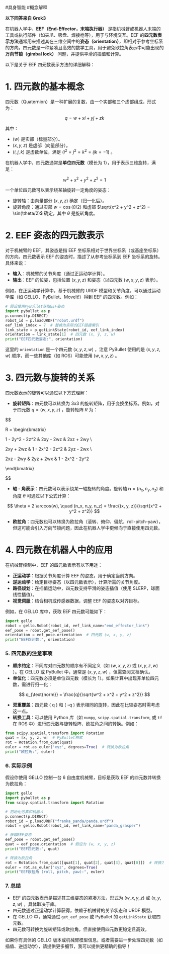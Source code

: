 #具身智能 #概念解释 

**以下回答来自 Grok3**

在机器人学中，**EEF（End-Effector，末端执行器）** 是指机械臂或机器人末端的工具或执行部件（如夹爪、吸盘、焊接枪等），用于与环境交互。EEF 的**四元数表示方法**通常用来描述其在三维空间中的**姿态（orientation）**，即相对于参考坐标系的方向。四元数是一种紧凑且高效的数学工具，用于避免欧拉角表示中可能出现的**万向节锁（gimbal lock）** 问题，并提供平滑的插值和计算。

以下是关于 EEF 四元数表示方法的详细解释：

# 1. **四元数的基本概念**

四元数（Quaternion）是一种扩展的复数，由一个实部和三个虚部组成，形式为：

$$
 q = w + xi + yj + zk
$$

其中：

- $(w)$ 是实部（标量部分）。
- $(x, y, z)$ 是虚部（向量部分）。
- $( i, j, k )$ 是虚数单位，满足 $( i^2 = j^2 = k^2 = ijk = -1)$ 。

在机器人学中，四元数通常是**单位四元数**（模长为 1），用于表示三维旋转，满足：

$$
w^2 + x^2 + y^2 + z^2 = 1 
$$

一个单位四元数可以表示绕某轴旋转一定角度的姿态：

- 旋转轴：由向量部分 $(x, y, z)$ 确定（归一化后）。
- 旋转角度：通过实部 $w = \cos(\theta/2)$ 和虚部 $\sqrt{x^2 + y^2 + z^2} = \sin(\theta/2)$ 确定，其中 $\theta$ 是旋转角度。

# 2. **EEF 姿态的四元数表示**

对于机械臂的 EEF，其姿态是指 EEF 坐标系相对于世界坐标系（或基座坐标系）的方向。四元数表示 EEF 的姿态时，描述了从参考坐标系到 EEF 坐标系的旋转。具体来说：

- **输入**：机械臂的关节角度（通过正运动学计算）。
- **输出**：EEF 的位姿，包括位置 $(x, y, z)$ 和姿态（以四元数 $(w, x, y, z)$ 表示）。

例如，在正运动学计算中，基于机械臂的 URDF 模型和关节角度，可以通过运动学库（如 GELLO、PyBullet、MoveIt!）得到 EEF 的四元数。例如：

```python
# 假设使用PyBullet获取EEF姿态
import pybullet as p
p.connect(p.DIRECT)
robot_id = p.loadURDF("robot.urdf")
eef_link_index = 7  # 替换为实际的EEF链接索引
link_state = p.getLinkState(robot_id, eef_link_index)
orientation = link_state[1]  # 四元数 (x, y, z, w)
print("EEF四元数姿态:", orientation)
```

这里的 `orientation` 是一个四元数 $(x, y, z, w)$ ，注意 PyBullet 使用的是 $(x, y, z, w)$ 顺序，而一些其他库（如 ROS）可能使用 $(w, x, y, z)$ 。

# 3. **四元数与旋转的关系**

四元数表示的旋转可以通过以下方式理解：

- **旋转矩阵**：四元数可以转换为 3x3 的旋转矩阵，用于变换坐标系。例如，对于四元数 $q = (w, x, y, z)$ ，旋转矩阵 $R$ 为：

$$

R = \begin{bmatrix}

1 - 2y^2 - 2z^2 & 2xy - 2wz & 2xz + 2wy \\

2xy + 2wz & 1 - 2x^2 - 2z^2 & 2yz - 2wx \\

2xz - 2wy & 2yz + 2wx & 1 - 2x^2 - 2y^2

\end{bmatrix}

$$

- **轴 - 角表示**：四元数可以表示绕某一轴旋转的角度。旋转轴 $\mathbf{n} = (n_x, n_y, n_z)$ 和角度 $\theta$ 可通过以下公式计算：

$$
\theta = 2 \arccos(w), \quad (n_x, n_y, n_z) = \frac{(x, y, z)}{\sqrt{x^2 + y^2 + z^2}}
$$

- **欧拉角**：四元数也可以转换为欧拉角（滚转、俯仰、偏航，roll-pitch-yaw），但这可能会引入万向节锁问题，因此在机器人学中更倾向于直接使用四元数。

# 4. **四元数在机器人中的应用**

在机械臂控制中，EEF 的四元数表示有以下用途：

- **正运动学**：根据关节角度计算 EEF 的姿态，用于确定当前方向。
- **逆运动学**：给定目标姿态（以四元数表示），计算所需的关节角度。
- **路径规划**：在插值运动中，四元数支持平滑的姿态插值（使用 SLERP，球面线性插值）。
- **视觉伺服**：结合相机或传感器数据，调整 EEF 的姿态以对齐目标。

例如，在 GELLO 库中，获取 EEF 四元数可能如下：

```python
import gello
robot = gello.Robot(robot_id, eef_link_name="end_effector_link")
eef_pose = robot.get_eef_pose()
orientation = eef_pose.orientation  # 四元数 (w, x, y, z)
print("EEF四元数:", orientation)
```

### 5. **四元数的注意事项**
- **顺序约定**：不同库对四元数的顺序有不同定义（如 $(w, x, y, z)$ 或 $(x, y, z, w)$ ）。在 GELLO 或 PyBullet 中，通常是 $(x, y, z, w)$ ，但需查阅文档确认。
- **单位化**：四元数必须是单位四元数（模长为 1）。如果计算中出现非单位四元数，需进行归一化：

$$
q_{\text{norm}} = \frac{q}{\sqrt{w^2 + x^2 + y^2 + z^2}}
$$

- **双重覆盖**：四元数 \( q \) 和 \( -q \) 表示相同的旋转，因此在比较姿态时需考虑这一点。
- **转换工具**：可以使用 Python 库（如 `numpy`, `scipy.spatial.transform`, 或 `tf` 在 ROS 中）进行四元数与旋转矩阵、欧拉角之间的转换。例如：

```python
from scipy.spatial.transform import Rotation
quat = [x, y, z, w]  # PyBullet格式
rot = Rotation.from_quat(quat)
euler = rot.as_euler('xyz', degrees=True)  # 转换为欧拉角
print("欧拉角:", euler)
```

### 6. **实际示例**

假设你使用 GELLO 控制一台 6 自由度机械臂，目标是获取 EEF 的四元数并转换为欧拉角：

```python
import gello
import pybullet as p
from scipy.spatial.transform import Rotation

# 初始化仿真和机器人
p.connect(p.DIRECT)
robot_id = p.loadURDF("franka_panda/panda.urdf")
robot = gello.Robot(robot_id, eef_link_name="panda_grasper")

# 获取EEF姿态
eef_pose = robot.get_eef_pose()
quat = eef_pose.orientation  # 假设为 (w, x, y, z)
print("EEF四元数:", quat)

# 转换为欧拉角
rot = Rotation.from_quat([quat[1], quat[2], quat[3], quat[0]])  # 转换为 (x, y, z, w)
euler = rot.as_euler('xyz', degrees=True)
print("EEF欧拉角 (roll, pitch, yaw):", euler)
```

### 7. **总结**
- EEF 的四元数表示是描述其三维姿态的紧凑方法，形式为 $(w, x, y, z)$ 或 $(x, y, z, w)$ ，具体取决于库。
- 四元数通过正运动学计算获得，依赖于机械臂的关节状态和 URDF 模型。
- 在 GELLO 中，通常通过 `get_eef_pose` 或 PyBullet 的 `getLinkState` 获取四元数。
- 四元数可转换为旋转矩阵或欧拉角，但直接使用四元数更稳定且高效。

如果你有具体的 GELLO 版本或机械臂模型信息，或者需要进一步处理四元数（如插值、逆运动学），请提供更多细节，我可以提供更精确的指导！